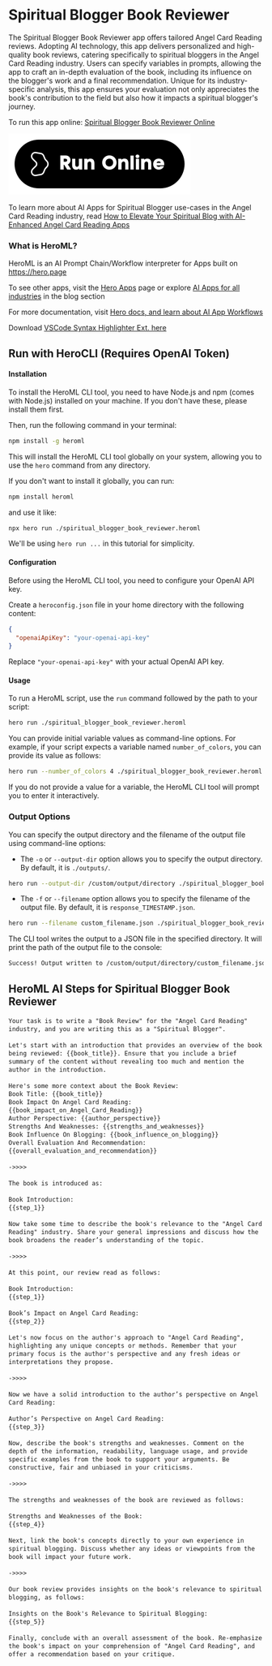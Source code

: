 # Spiritual Blogger Book Reviewer

The Spiritual Blogger Book Reviewer  app offers tailored Angel Card Reading reviews. Adopting AI technology, this app delivers personalized and high-quality book reviews, catering specifically to spiritual bloggers in the Angel Card Reading industry. Users can specify variables in prompts, allowing the app to craft an in-depth evaluation of the book, including its influence on the blogger's work and a final recommendation. Unique for its industry-specific analysis, this app ensures your evaluation not only appreciates the book's contribution to the field but also how it impacts a spiritual blogger's journey.

To run this app online: [Spiritual Blogger Book Reviewer Online](https://hero.page/app/spiritual-blogger-book-reviewer-tailored-angel-card-reading-reviews/jTQJrP3TyFAr6TbCHFwa)

[![Run Spiritual Blogger Book Reviewer Online](/assets/run.svg)](https://hero.page/app/spiritual-blogger-book-reviewer-tailored-angel-card-reading-reviews/jTQJrP3TyFAr6TbCHFwa)

To learn more about AI Apps for Spiritual Blogger use-cases in the Angel Card Reading industry, read [How to Elevate Your Spiritual Blog with AI-Enhanced Angel Card Reading Apps](https://hero.page/blog/ai/angel-card-reading/how-to-elevate-your-spiritual-blog-with-ai-enhanced-angel-card-reading-apps/170726)

### What is HeroML?
HeroML is an AI Prompt Chain/Workflow interpreter for Apps built on https://hero.page 

To see other apps, visit the [Hero Apps](https://hero.page/apps) page or explore [AI Apps for all industries](https://hero.page/blog) in the blog section

For more documentation, visit [Hero docs, and learn about AI App Workflows](https://hero.page/tutorials/introduction-to-heroml)

Download [VSCode Syntax Highlighter Ext. here](https://marketplace.visualstudio.com/items?itemName=hero-page.heroml)

## Run with HeroCLI (Requires OpenAI Token)

#### Installation

To install the HeroML CLI tool, you need to have Node.js and npm (comes with Node.js) installed on your machine. If you don't have these, please install them first. 

Then, run the following command in your terminal:

```bash
npm install -g heroml
```

This will install the HeroML CLI tool globally on your system, allowing you to use the `hero` command from any directory.

If you don't want to install it globally, you can run:

```bash
npm install heroml
```

and use it like:

```bash
npx hero run ./spiritual_blogger_book_reviewer.heroml
```

We'll be using `hero run ...` in this tutorial for simplicity.

#### Configuration

Before using the HeroML CLI tool, you need to configure your OpenAI API key. 

Create a `heroconfig.json` file in your home directory with the following content:

```json
{
  "openaiApiKey": "your-openai-api-key"
}
```

Replace `"your-openai-api-key"` with your actual OpenAI API key.

#### Usage

To run a HeroML script, use the `run` command followed by the path to your script:

```bash
hero run ./spiritual_blogger_book_reviewer.heroml
```

You can provide initial variable values as command-line options. For example, if your script expects a variable named `number_of_colors`, you can provide its value as follows:

```bash
hero run --number_of_colors 4 ./spiritual_blogger_book_reviewer.heroml
```

If you do not provide a value for a variable, the HeroML CLI tool will prompt you to enter it interactively.

### Output Options

You can specify the output directory and the filename of the output file using command-line options:

- The `-o` or `--output-dir` option allows you to specify the output directory. By default, it is `./outputs/`.

```bash
hero run --output-dir /custom/output/directory ./spiritual_blogger_book_reviewer.heroml
```

- The `-f` or `--filename` option allows you to specify the filename of the output file. By default, it is `response_TIMESTAMP.json`.

```bash
hero run --filename custom_filename.json ./spiritual_blogger_book_reviewer.heroml
```

The CLI tool writes the output to a JSON file in the specified directory. It will print the path of the output file to the console:

```bash
Success! Output written to /custom/output/directory/custom_filename.json
```


## HeroML AI Steps for Spiritual Blogger Book Reviewer
```
Your task is to write a "Book Review" for the "Angel Card Reading" industry, and you are writing this as a "Spiritual Blogger". 

Let's start with an introduction that provides an overview of the book being reviewed: {{book_title}}. Ensure that you include a brief summary of the content without revealing too much and mention the author in the introduction.

Here's some more context about the Book Review:
Book Title: {{book_title}}
Book Impact On Angel Card Reading: {{book_impact_on_Angel_Card_Reading}}
Author Perspective: {{author_perspective}}
Strengths And Weaknesses: {{strengths_and_weaknesses}}
Book Influence On Blogging: {{book_influence_on_blogging}}
Overall Evaluation And Recommendation: {{overall_evaluation_and_recommendation}}

->>>>

The book is introduced as:

Book Introduction:
{{step_1}}

Now take some time to describe the book's relevance to the "Angel Card Reading" industry. Share your general impressions and discuss how the book broadens the reader’s understanding of the topic.

->>>>

At this point, our review read as follows:

Book Introduction:
{{step_1}}

Book’s Impact on Angel Card Reading:
{{step_2}}

Let's now focus on the author's approach to "Angel Card Reading", highlighting any unique concepts or methods. Remember that your primary focus is the author's perspective and any fresh ideas or interpretations they propose.

->>>>

Now we have a solid introduction to the author’s perspective on Angel Card Reading:

Author’s Perspective on Angel Card Reading:
{{step_3}}

Now, describe the book's strengths and weaknesses. Comment on the depth of the information, readability, language usage, and provide specific examples from the book to support your arguments. Be constructive, fair and unbiased in your criticisms.

->>>>

The strengths and weaknesses of the book are reviewed as follows:

Strengths and Weaknesses of the Book:
{{step_4}}

Next, link the book's concepts directly to your own experience in spiritual blogging. Discuss whether any ideas or viewpoints from the book will impact your future work.

->>>>

Our book review provides insights on the book's relevance to spiritual blogging, as follows:

Insights on the Book's Relevance to Spiritual Blogging:
{{step_5}}

Finally, conclude with an overall assessment of the book. Re-emphasize the book's impact on your comprehension of "Angel Card Reading", and offer a recommendation based on your critique. 


```

